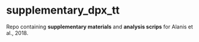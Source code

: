 # supplementary_dpx_tt

Repo containing **supplementary materials** and **analysis scrips** for Alanis et al., 2018.

